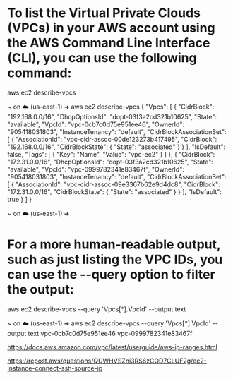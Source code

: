 

# To list the Virtual Private Clouds (VPCs) in your AWS account using the AWS Command Line Interface (CLI), you can use the following command:

aws ec2 describe-vpcs

~ on ☁️  (us-east-1) ➜  aws ec2 describe-vpcs
{
    "Vpcs": [
        {
            "CidrBlock": "192.168.0.0/16",
            "DhcpOptionsId": "dopt-03f3a2cd321b10625",
            "State": "available",
            "VpcId": "vpc-0cb7c0d75e951ee46",
            "OwnerId": "905418031803",
            "InstanceTenancy": "default",
            "CidrBlockAssociationSet": [
                {
                    "AssociationId": "vpc-cidr-assoc-00de123273b417495",
                    "CidrBlock": "192.168.0.0/16",
                    "CidrBlockState": {
                        "State": "associated"
                    }
                }
            ],
            "IsDefault": false,
            "Tags": [
                {
                    "Key": "Name",
                    "Value": "vpc-ec2"
                }
            ]
        },
        {
            "CidrBlock": "172.31.0.0/16",
            "DhcpOptionsId": "dopt-03f3a2cd321b10625",
            "State": "available",
            "VpcId": "vpc-0999782341e83467f",
            "OwnerId": "905418031803",
            "InstanceTenancy": "default",
            "CidrBlockAssociationSet": [
                {
                    "AssociationId": "vpc-cidr-assoc-09e3367b62e9d4dc8",
                    "CidrBlock": "172.31.0.0/16",
                    "CidrBlockState": {
                        "State": "associated"
                    }
                }
            ],
            "IsDefault": true
        }
    ]
}

~ on ☁️  (us-east-1) ➜  

# For a more human-readable output, such as just listing the VPC IDs, you can use the --query option to filter the output:

aws ec2 describe-vpcs --query 'Vpcs[*].VpcId' --output text


~ on ☁️  (us-east-1) ➜  aws ec2 describe-vpcs --query 'Vpcs[*].VpcId' --output text
vpc-0cb7c0d75e951ee46   vpc-0999782341e83467f






https://docs.aws.amazon.com/vpc/latest/userguide/aws-ip-ranges.html

https://repost.aws/questions/QUWHVSZni3RS6zCOD7CLUF2g/ec2-instance-connect-ssh-source-ip

